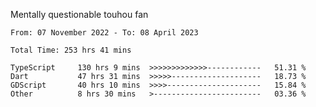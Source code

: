 Mentally questionable touhou fan

<!--START_SECTION:waka-->

```text
From: 07 November 2022 - To: 08 April 2023

Total Time: 253 hrs 41 mins

TypeScript     130 hrs 9 mins  >>>>>>>>>>>>>------------   51.31 %
Dart           47 hrs 31 mins  >>>>>--------------------   18.73 %
GDScript       40 hrs 10 mins  >>>>---------------------   15.84 %
Other          8 hrs 30 mins   >------------------------   03.36 %
```

<!--END_SECTION:waka-->
